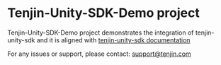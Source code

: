 # Tenjin-Unity-SDK-Demo project

Tenjin-Unity-SDK-Demo project demonstrates the integration of tenjin-unity-sdk and it is aligned with [tenjin-unity-sdk documentation](https://docs.tenjin.com/en/send-events/unity.html)

For any issues or support, please contact: support@tenjin.com
